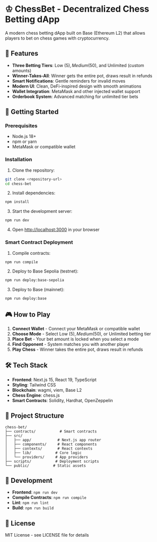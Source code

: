 # ♔ ChessBet - Decentralized Chess Betting dApp

A modern chess betting dApp built on Base (Ethereum L2) that allows players to bet on chess games with cryptocurrency.

## 🎯 Features

- **Three Betting Tiers**: Low ($5), Medium ($50), and Unlimited (custom amounts)
- **Winner-Takes-All**: Winner gets the entire pot, draws result in refunds
- **Smart Notifications**: Gentle reminders for invalid moves
- **Modern UI**: Clean, DeFi-inspired design with smooth animations
- **Wallet Integration**: MetaMask and other injected wallet support
- **Orderbook System**: Advanced matching for unlimited tier bets

## 🚀 Getting Started

### Prerequisites

- Node.js 18+
- npm or yarn
- MetaMask or compatible wallet

### Installation

1. Clone the repository:

```bash
git clone <repository-url>
cd chess-bet
```

2. Install dependencies:

```bash
npm install
```

3. Start the development server:

```bash
npm run dev
```

4. Open [http://localhost:3000](http://localhost:3000) in your browser

### Smart Contract Deployment

1. Compile contracts:

```bash
npm run compile
```

2. Deploy to Base Sepolia (testnet):

```bash
npm run deploy:base-sepolia
```

3. Deploy to Base (mainnet):

```bash
npm run deploy:base
```

## 🎮 How to Play

1. **Connect Wallet** - Connect your MetaMask or compatible wallet
2. **Choose Mode** - Select Low ($5), Medium ($50), or Unlimited betting tier
3. **Place Bet** - Your bet amount is locked when you select a mode
4. **Find Opponent** - System matches you with another player
5. **Play Chess** - Winner takes the entire pot, draws result in refunds

## 🛠️ Tech Stack

- **Frontend**: Next.js 15, React 19, TypeScript
- **Styling**: Tailwind CSS
- **Blockchain**: wagmi, viem, Base L2
- **Chess Engine**: chess.js
- **Smart Contracts**: Solidity, Hardhat, OpenZeppelin

## 📁 Project Structure

```
chess-bet/
├── contracts/           # Smart contracts
├── src/
│   ├── app/            # Next.js app router
│   ├── components/     # React components
│   ├── contexts/       # React contexts
│   ├── lib/           # Core logic
│   └── providers/     # App providers
├── scripts/           # Deployment scripts
└── public/           # Static assets
```

## 🔧 Development

- **Frontend**: `npm run dev`
- **Compile Contracts**: `npm run compile`
- **Lint**: `npm run lint`
- **Build**: `npm run build`

## 📄 License

MIT License - see LICENSE file for details
